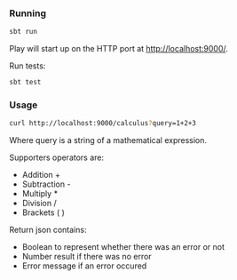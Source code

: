 
### Running

```bash
sbt run
```

Play will start up on the HTTP port at <http://localhost:9000/>.   

Run tests: 
```bash
sbt test
```

### Usage


```bash
curl http://localhost:9000/calculus?query=1+2+3
```

Where query is a string of a mathematical expression. 

Supporters operators are: 
* Addition + 
* Subtraction - 
* Multiply * 
* Division / 
* Brackets ( )


Return json contains: 
* Boolean to represent whether there was an error or not 
* Number result if there was no error
* Error message if an error occured




